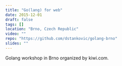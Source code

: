 ```yaml
---
title: "Go(lang) for web"
date: 2015-12-01
draft: false
tags: []
location: "Brno, Czech Republic"
video: ""
repo: "https://github.com/dstankovic/golang-brno"
slides: ""
---
```


Golang workshop in Brno organized by kiwi.com. 